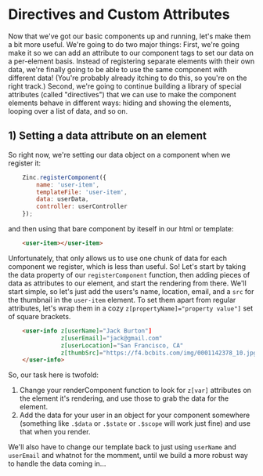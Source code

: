 # Directives and Custom Attributes

Now that we've got our basic components up and running, let's make them a bit more useful. We're going to do two major things: First, we're going make it so we can add an attribute to our component tags to set our data on a per-element basis. Instead of registering separate elements with their own data, we're finally going to be able to use the same component with different data! (You're probably already itching to do this, so you're on the right track.) Second, we're going to continue building a library of special attributes (called "directives") that we can use to make the component elements behave in different ways: hiding and showing the elements, looping over a list of data, and so on.

## 1) Setting a data attribute on an element

So right now, we're setting our data object on a component when we register it: 

```js
    Zinc.registerComponent({
        name: 'user-item',
        templateFile: 'user-item',
        data: userData,
        controller: userController
    });
```

and then using that bare component by iteself in our html or template:

```html
    <user-item></user-item>
```

Unfortunately, that only allows us to use one chunk of data for each component we register, which is less than useful. So! Let's start by taking the data property of our `registerComponent` function, then adding pieces of data as attributes to our element, and start the rendering from there. We'll start simple, so let's just add the users's name, location, email, and a `src` for the thumbnail in the `user-item` element. To set them apart from regular attributes, let's wrap them in a cozy `z[propertyName]="property value"]` set of square brackets.

```html
    <user-info z[userName]="Jack Burton"] 
               z[userEmail]="jack@gmail.com"
               z[userLocation]="San Francisco, CA"
               z[thumbSrc]="https://f4.bcbits.com/img/0001142378_10.jpg">
    </user-info>
```

So, our task here is twofold: 

1. Change your renderComponent function to look for `z[var]` attributes on the element it's rendering, and use those to grab the data for the element.
2. Add the data for your user in an object for your component somewhere (something like `.$data` or `.$state` or `.$scope` will work just fine) and use that when you render.

We'll also have to change our template back to just using `userName` and `userEmail` and whatnot for the momment, until we build a more robust way to handle the data coming in...
